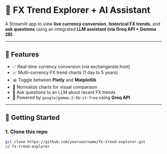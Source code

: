 # 💱 FX Trend Explorer + AI Assistant

A Streamlit app to view **live currency conversion**, **historical FX trends**, and **ask questions** using an integrated **LLM assistant (via Groq API + Gemma 2B)**.

---

## 🔧 Features

- ✅ Real-time currency conversion (via exchangerate.host)
- 📈 Multi-currency FX trend charts (1 day to 5 years)
- 📊 Toggle between **Plotly** and **Matplotlib**
- 🔁 Normalize charts for visual comparison
- 🤖 Ask questions to an LLM about recent FX trends
- 🧠 Powered by `google/gemma-2-9b-it:free` using **Groq API**

---

## 🚀 Getting Started

### 1. Clone this repo

```bash
git clone https://github.com/yourusername/fx-trend-explorer.git
cd fx-trend-explorer
